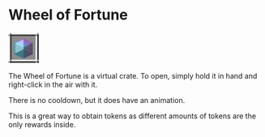# Wheel of Fortune

![](<../../../.gitbook/assets/wheel of fortune.png>)

The Wheel of Fortune is a virtual crate. To open, simply hold it in hand and right-click in the air with it.&#x20;

There is no cooldown, but it does have an animation.

This is a great way to obtain tokens as different amounts of tokens are the only rewards inside.
